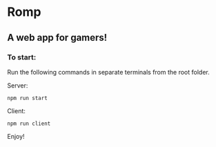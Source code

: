 # Romp
## A web app for gamers!

### To start: 

Run the following commands in separate terminals from the root folder.

Server:
``` 
npm run start
```

Client: 
```
npm run client
```

Enjoy!